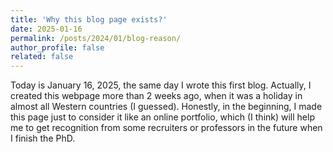 ```yaml
---
title: 'Why this blog page exists?'
date: 2025-01-16
permalink: /posts/2024/01/blog-reason/
author_profile: false
related: false
---
```


Today is January 16, 2025, the same day I wrote this first blog. Actually, I created this webpage more than 2 weeks ago, when it was a holiday in almost all Western countries (I guessed). Honestly, in the beginning, I made this page just to consider it like an online portfolio, which (I think) will help me to get recognition from some recruiters or professors in the future when I finish the PhD.

